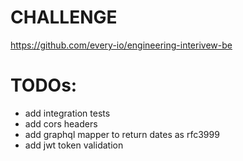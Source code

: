 # CHALLENGE

https://github.com/every-io/engineering-interivew-be

# TODOs:
- add integration tests
- add cors headers
- add graphql mapper to return dates as rfc3999
- add jwt token validation

